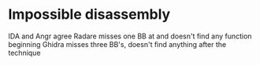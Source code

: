 # Impossible disassembly

IDA and Angr agree
Radare misses one BB at and doesn't find any function beginning
Ghidra misses three BB's, doesn't find anything after the technique

